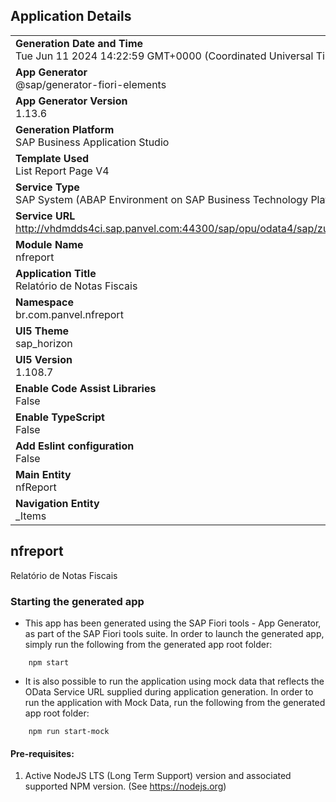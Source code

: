 ## Application Details
|               |
| ------------- |
|**Generation Date and Time**<br>Tue Jun 11 2024 14:22:59 GMT+0000 (Coordinated Universal Time)|
|**App Generator**<br>@sap/generator-fiori-elements|
|**App Generator Version**<br>1.13.6|
|**Generation Platform**<br>SAP Business Application Studio|
|**Template Used**<br>List Report Page V4|
|**Service Type**<br>SAP System (ABAP Environment on SAP Business Technology Platform)|
|**Service URL**<br>http://vhdmdds4ci.sap.panvel.com:44300/sap/opu/odata4/sap/zui_o4_mm_nfreport/srvd/sap/zui_mm_nfreport/0001/
|**Module Name**<br>nfreport|
|**Application Title**<br>Relatório de Notas Fiscais|
|**Namespace**<br>br.com.panvel.nfreport|
|**UI5 Theme**<br>sap_horizon|
|**UI5 Version**<br>1.108.7|
|**Enable Code Assist Libraries**<br>False|
|**Enable TypeScript**<br>False|
|**Add Eslint configuration**<br>False|
|**Main Entity**<br>nfReport|
|**Navigation Entity**<br>_Items|

## nfreport

Relatório de Notas Fiscais

### Starting the generated app

-   This app has been generated using the SAP Fiori tools - App Generator, as part of the SAP Fiori tools suite.  In order to launch the generated app, simply run the following from the generated app root folder:

```
    npm start
```

- It is also possible to run the application using mock data that reflects the OData Service URL supplied during application generation.  In order to run the application with Mock Data, run the following from the generated app root folder:

```
    npm run start-mock
```

#### Pre-requisites:

1. Active NodeJS LTS (Long Term Support) version and associated supported NPM version.  (See https://nodejs.org)


